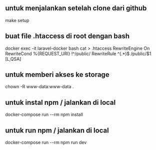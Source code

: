 ## untuk menjalankan setelah clone dari github
make setup

## buat file .htaccess di root dengan bash
docker exec -it laravel-docker bash
cat > .htaccess
RewriteEngine On
RewriteCond %{REQUEST_URI} !^/public/
RewriteRule ^(.*)$ /public/$1 [L,QSA]

## untuk memberi akses ke storage
chown -R www-data:www-data . 

## untuk instal npm / jalankan di local
docker-compose run --rm npm install

## untuk run npm / jalankan di local
docker-compose run --rm npm run dev
